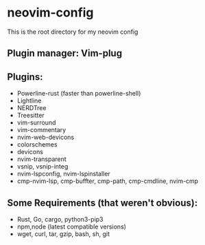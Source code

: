 # neovim-config
This is the root directory for my neovim config
## Plugin manager: Vim-plug
## Plugins:
- Powerline-rust (faster than powerline-shell)
- Lightline
- NERDTree
- Treesitter
- vim-surround
- vim-commentary
- nvim-web-devicons
- colorschemes
- devicons
- nvim-transparent
- vsnip, vsnip-integ
- nvim-lspconfig, nvim-lspinstaller
- cmp-nvim-lsp, cmp-buffter, cmp-path, cmp-cmdline, nvim-cmp

## Some Requirements (that weren't obvious):
- Rust, Go, cargo, python3-pip3
- npm,node (latest compatible versions)
- wget, curl, tar, gzip, bash, sh, git

